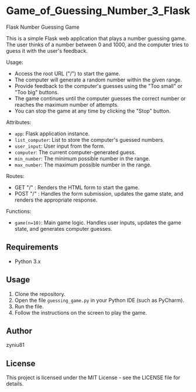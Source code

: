 # Game_of_Guessing_Number_3_Flask

Flask Number Guessing Game

This is a simple Flask web application that plays a number guessing game. The user thinks of a number between 0 and 1000, and the computer tries to guess it with the user's feedback.

Usage:
- Access the root URL ("/") to start the game.
- The computer will generate a random number within the given range.
- Provide feedback to the computer's guesses using the "Too small" or "Too big" buttons.
- The game continues until the computer guesses the correct number or reaches the maximum number of attempts.
- You can stop the game at any time by clicking the "Stop" button.

Attributes:
- `app`: Flask application instance.
- `list_computer`: List to store the computer's guessed numbers.
- `user_input`: User input from the form.
- `computer`: The current computer-generated guess.
- `min_number`: The minimum possible number in the range.
- `max_number`: The maximum possible number in the range.

Routes:
- GET "/" : Renders the HTML form to start the game.
- POST "/" : Handles the form submission, updates the game state, and renders the appropriate response.

Functions:
- `game(n=10)`: Main game logic. Handles user inputs, updates the game state, and generates computer guesses.

## Requirements

- Python 3.x

## Usage

1. Clone the repository.
2. Open the file `guessing_game.py` in your Python IDE (such as PyCharm).
3. Run the file.
4. Follow the instructions on the screen to play the game.

## Author

zyniu81

## License

This project is licensed under the MIT License - see the LICENSE file for details.

